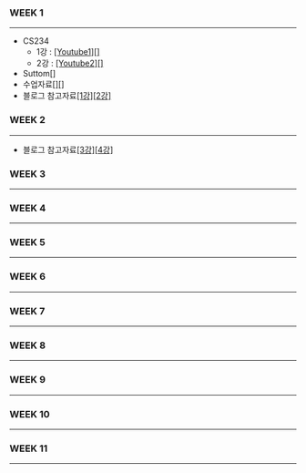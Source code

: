 ### WEEK 1
-------
- CS234
  - 1강 : [[Youtube1]](https://www.youtube.com/watch?v=FgzM3zpZ55o&list=PLoROMvodv4rOSOPzutgyCTapiGlY2Nd8u)[[]]()
  - 2강 : [[Youtube2]](https://www.youtube.com/watch?v=E3f2Camj0Is&list=PLoROMvodv4rOSOPzutgyCTapiGlY2Nd8u&index=2)[[]]()
- Suttom[[]]()
- 수업자료[[]]()[[]]()
- 블로그 참고자료[[1강]](https://cding.tistory.com/19?category=705294)[[2강]](https://cding.tistory.com/29?category=705294)

### WEEK 2
-------



- 블로그 참고자료[[3강]](https://cding.tistory.com/35?category=705294)[[4강]](https://cding.tistory.com/53?category=705294)
 




















### WEEK 3
-------

### WEEK 4
-------

### WEEK 5
-------

### WEEK 6
-------

### WEEK 7
-------

### WEEK 8
-------

### WEEK 9
-------

### WEEK 10
-------

### WEEK 11
-------


